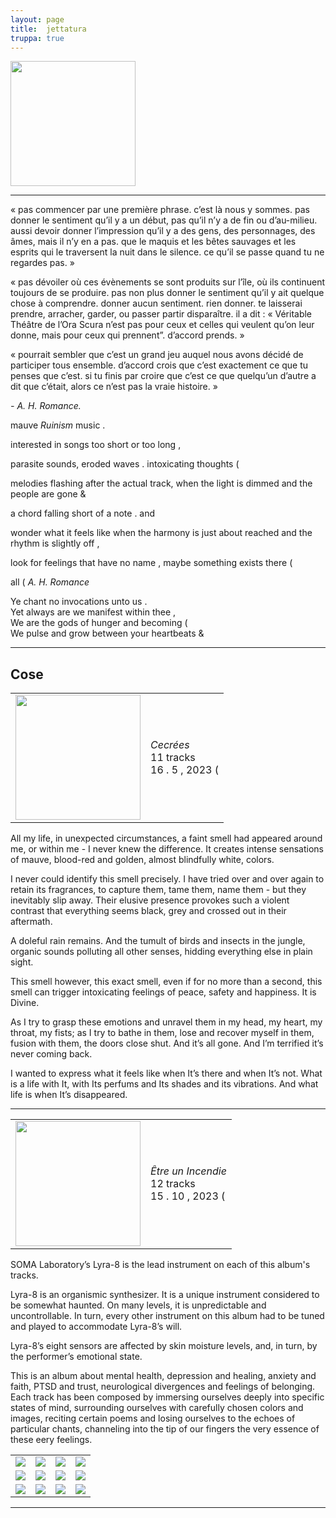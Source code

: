```yaml
---
layout: page
title:  jettatura
truppa: true
---
```


<img src="https://res.cloudinary.com/dkpneimf7/image/upload/v1678957207/jettatura_exiqa8.png" height=200 />

<hr />


<p class="quote">&laquo; pas commencer par une première phrase. c’est là nous y sommes. pas donner le sentiment qu’il y a un début, pas qu’il n’y a de fin ou d’au-milieu. aussi devoir donner l’impression qu’il y a des gens, des personnages, des âmes, mais il n’y en a pas. que le maquis et les bêtes sauvages et les esprits qui le traversent la nuit dans le silence. ce qu’il se passe quand tu ne regardes pas. &raquo;</p>

<p class="quote">&laquo; pas dévoiler où ces évènements se sont produits sur l’île, où ils continuent toujours de se produire. pas non plus donner le sentiment qu’il y ait quelque chose à comprendre. donner aucun sentiment. rien donner. te laisserai prendre, arracher, garder, ou passer partir disparaître. il a dit : « Véritable Théâtre de l’Ora Scura n’est pas pour ceux et celles qui veulent qu’on leur donne, mais pour ceux qui prennent”.  d’accord prends. &raquo;</p>

<p class="quote">&laquo; pourrait sembler que c’est un grand jeu auquel nous avons décidé de participer tous ensemble. d’accord crois que c’est exactement ce que tu penses que c’est. si tu finis par croire que c’est ce que quelqu’un d’autre a dit que c’était, alors ce n’est pas la vraie histoire. &raquo;</p> <em>- A. H. Romance.</em>

mauve <em>Ruinism</em> music .

interested in songs too short or too long ,

parasite sounds, eroded waves . intoxicating thoughts (

melodies flashing after the actual track, when the light is dimmed and the people are gone &

a chord falling short of a note . and

wonder what it feels like when the harmony is just about reached and the rhythm is slightly off ,

look for feelings that have no name , maybe something exists there (

all ( <em>A. H. Romance</em>

<p class="quote orange">
Ye chant no invocations unto us .<br />
Yet always are we manifest within thee ,<br />
We are the gods of hunger and becoming (<br />
We pulse and grow between your heartbeats &
</p>

<hr />

<h2>Cose</h2>

<table>
	<tr>
		<td class="left_column">
			<img src="https://res.cloudinary.com/dkpneimf7/image/upload/v1684834253/Jettatura_-_Cecre%CC%81s_2_nsrxpu.png" width=200 />	
		</td>
		<td>
			<em>Cecrées</em>
			<br />
			11 tracks
			<br />
			16 . 5 , 2023 (
		</td>
	</tr>
</table>

<p class="quote">All my life, in unexpected circumstances, a faint smell had appeared around me, or within me - I never knew the difference. It creates intense sensations of mauve, blood-red and golden, almost blindfully white, colors.</p>

<p class="quote">I never could identify this smell precisely. I have tried over and over again to retain its fragrances, to capture them, tame them, name them - but they inevitably slip away. Their elusive presence provokes such a violent contrast that everything seems black, grey and crossed out in their aftermath.</p> 

<p class="quote">A doleful rain remains. And the tumult of birds and insects in the jungle, organic sounds polluting all other senses, hidding everything else in plain sight.</p>

<p class="quote">This smell however, this exact smell, even if for no more than a second, this smell can trigger intoxicating feelings of peace, safety and happiness. It is Divine.</p>

<p class="quote">As I try to grasp these emotions and unravel them in my head, my heart, my throat, my fists; as I try to bathe in them, lose and recover myself in them, fusion with them, the doors close shut. And it’s all gone. And I’m terrified it’s never coming back.</p>

<p class="quote">I wanted to express what it feels like when It’s there and when It’s not. What is a life with It, with Its perfums and Its shades and its vibrations. And what life is when It’s disappeared.</p>

<hr />

<table>
	<tr>
		<td class="left_column">
			<img src="https://res.cloudinary.com/dkpneimf7/image/upload/v1697394985/%C3%8Atre%20un%20Incendie/Coverr_tvkc1q.png" width=200 />	
		</td>
		<td>
			<em>Être un Incendie</em>
			<br />
			12 tracks
			<br />
			15 . 10 , 2023 (
		</td>
	</tr>
</table>

<p class="quote">SOMA Laboratory’s Lyra-8 is the lead instrument on each of this album's tracks.</p>

<p class="quote">Lyra-8 is an organismic synthesizer. It is a unique instrument considered to be somewhat haunted. On many levels, it is unpredictable and uncontrollable. In turn, every other instrument on this album had to be tuned and played to accommodate Lyra-8’s will.</p>

<p class="quote">Lyra-8’s eight sensors are affected by skin moisture levels, and, in turn, by the performer’s emotional state.</p>

<p class="quote">This is an album about mental health, depression and healing, anxiety and faith, PTSD and trust, neurological divergences and feelings of belonging. Each track has been composed by immersing ourselves deeply into specific states of mind, surrounding ourselves with carefully chosen colors and images, reciting certain poems and losing ourselves to the echoes of particular chants, channeling into the tip of our fingers the very essence of these eery feelings.</p>

<table>
	<tr><td><img src="https://res.cloudinary.com/dkpneimf7/image/upload/v1697394976/%C3%8Atre%20un%20Incendie/1r_ghbylj.png" /></td>
		<td><img src="https://res.cloudinary.com/dkpneimf7/image/upload/v1697394984/%C3%8Atre%20un%20Incendie/6r_wrqy26.png" /></td>
		<td><img src="https://res.cloudinary.com/dkpneimf7/image/upload/v1697394976/%C3%8Atre%20un%20Incendie/9r_op7xmy.png" /></td>
		<td><img src="https://res.cloudinary.com/dkpneimf7/image/upload/v1697394986/%C3%8Atre%20un%20Incendie/12r_fhntuj.png" /></td>
	</tr>
	<tr>
		<td><img src="https://res.cloudinary.com/dkpneimf7/image/upload/v1697394977/%C3%8Atre%20un%20Incendie/15r_i1dnen.png" /></td>
		<td><img src="https://res.cloudinary.com/dkpneimf7/image/upload/v1697394983/%C3%8Atre%20un%20Incendie/18r_sqef8p.png" /></td>
		<td><img src="https://res.cloudinary.com/dkpneimf7/image/upload/v1697394981/%C3%8Atre%20un%20Incendie/26r_hc0nbn.png" /></td>
		<td><img src="https://res.cloudinary.com/dkpneimf7/image/upload/v1697394977/%C3%8Atre%20un%20Incendie/29r_wluwyp.png" /></td>
	</tr>
	<tr>
		<td><img src="https://res.cloudinary.com/dkpneimf7/image/upload/v1697394978/%C3%8Atre%20un%20Incendie/32r_gkckci.png" /></td>
		<td><img src="https://res.cloudinary.com/dkpneimf7/image/upload/v1697394985/%C3%8Atre%20un%20Incendie/35r_ll4hu0.png" /></td>
		<td><img src="https://res.cloudinary.com/dkpneimf7/image/upload/v1697394978/%C3%8Atre%20un%20Incendie/39r_emsm5t.png" /></td>
		<td><img src="https://res.cloudinary.com/dkpneimf7/image/upload/v1697394984/%C3%8Atre%20un%20Incendie/42r_v8wdnm.png" /></td>
	</tr>
</table>

<hr />